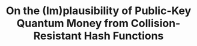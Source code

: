 ---
layout: page
title: On the (Im)plausibility of Public-Key Quantum Money from Collision-Resistant Hash Functions
arxiv: https://arxiv.org/abs/2301.09236
description: With <a href='https://sites.google.com/site/prabhanjanva'>Prof. Prabhanjan Ananth</a> and <a href='http://www.henryyuen.net/'>Prof. Henry Yuen</a>.
contents:
importance: 1
category: research
---